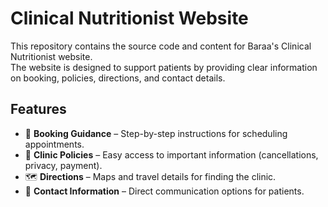 # Clinical Nutritionist Website

This repository contains the source code and content for Baraa's Clinical Nutritionist website.  
The website is designed to support patients by providing clear information on booking, policies, directions, and contact details.

## Features
- 📅 **Booking Guidance** – Step-by-step instructions for scheduling appointments.  
- 📖 **Clinic Policies** – Easy access to important information (cancellations, privacy, payment).  
- 🗺 **Directions** – Maps and travel details for finding the clinic.  
- 📩 **Contact Information** – Direct communication options for patients.